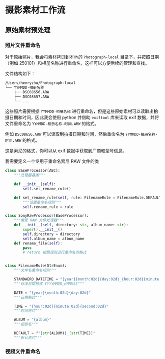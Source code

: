# 摄影素材工作流

## 原始素材预处理

### 照片文件重命名

对于原始照片，我会将素材拷贝到本地的 `Photograph-local` 目录下，并按照日期（例如 250101）和相册名称进行重命名，这样可以方便后续的管理和查找。

文件结构如下：

```bash
/Users/henryzhu/Photograph-local
└── YYMMDD-相册名称
    ├── DSC08656.ARW
    ├── DSC08657.ARW
    └── ...
```

这些照片需要根据 `YYMMDD-相册名称` 进行重命名，但是这些原始素材可以读取出拍摄日期和时间，因此我会使用 python 并借助 `exiftool` 库来读取 exif 数据，并将文件重命名为 `YYMMDD-相册名称-时间.ARW` 的格式。

例如 `DSC08656.ARW` 可以读取到拍摄日期和时间，然后重命名为 `YYMMDD-相册名称-时间.ARW` 的格式。

这是索尼的格式，你可以从 exif 数据中获取到厂商和型号信息。

我需要定义一个专用于重命名索尼 RAW 文件的类

```python
class BaseProcessor(ABC):
    """处理器基类"""

    def __init__(self):
        self.set_rename_rule()

    def set_rename_rule(self, rule: FilenameRule = FilenameRule.DEFAULT):
        """设置重命名规则"""
        self.rename_rule = rule

class SonyRawProcessor(BaseProcessor):
    """索尼 RAW 文件处理器"""
    def __init__(self, directory: str, album_name: str):
        super().__init__()
        self.directory = directory
        self.album_name = album_name
    def rename_file(self):
        pass
        # return 按照规则进行重命名的格式


class FilenameRule(StrEnum):
    """文件名重命名规则"""

    STANDAERD_DATETIME = "{year}{month:02d}{day:02d}_{hour:02d}{minute:02d}{second:02d}"
    """标准日期格式 YYYYMMDD_HHMMSS"""

    DATE = "{year}{month:02d}{day:02d}"
    """日期格式"""

    TIME = "{hour:02d}{minute:02d}{second:02d}"
    """时间格式"""

    ALBUM = "{album}"
    """相册名"""

    DEFAULT = f"{str(ALBUM)}_{str(TIME)}"
    """默认格式"""

```

### 视频文件重命名
